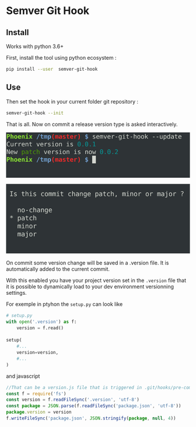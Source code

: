 # Semver Git Hook

## Install

Works with python 3.6+

First, install the tool using python ecosystem :

```bash
pip install --user  semver-git-hook
```


## Use

Then set the hook in your current folder git repository :

```bash
semver-git-hook --init
```

That is all. Now on commit a release version type is asked interactively.

![Prompt wich is new version for package on commit](sample-command.jpg)

![Interactively select new version](sample-update.jpg)

On commit some version change will be saved in a .version file. It is automatically added to the current commit.

With this enabled you have your project version set in the `.version` file that it is possible to dynamically load to your dev environment versionning settings.

For exemple in ptyhon the `setup.py` can look like

```python
# setup.py
with open('.version') as f:
    version = f.read()

setup(
    #...
    version=version,
    #...
)
```

and javascript


```javascript
//That can be a version.js file that is triggered in .git/hooks/pre-commit
const f = require('fs')
const version = f.readFileSync('.version', 'utf-8')
const package = JSON.parse(f.readFileSync('package.json', 'utf-8'))
package.version = version
f.writeFileSync('package.json', JSON.stringify(package, null, 4))
```

